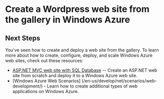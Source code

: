 <properties linkid="dev-net-tutorials-website-from-gallery" urlDisplayName="Website from Gallery" headerExpose="" pageTitle="Website from Gallery - PHP - Develop" metaKeywords="" footerExpose="" metaDescription="" umbracoNaviHide="0" disqusComments="1" />

# Create a Wordpress web site from the gallery in Windows Azure 

<div chunk="../../../Shared/Chunks/website-from-gallery.md" />

<h2><a name="nextsteps"></a>Next Steps</h2>
You've seen how to create and deploy a web site from the gallery. To learn more about how to create, configure, deploy, and scale Windows Azure web sites, check out these resources:

- [ASP.NET MVC web site with SQL Database](/en-us/develop/net/tutorials/website-with-sql-database) -- Create an ASP.NET web site from scratch and deploy it to a Windows Azure web site.
- [Windows Azure Web Scenarios] (/en-us/develop/net/scenarios/web-development/) - Learn how to create additional types of web applications on Windows Azure.

